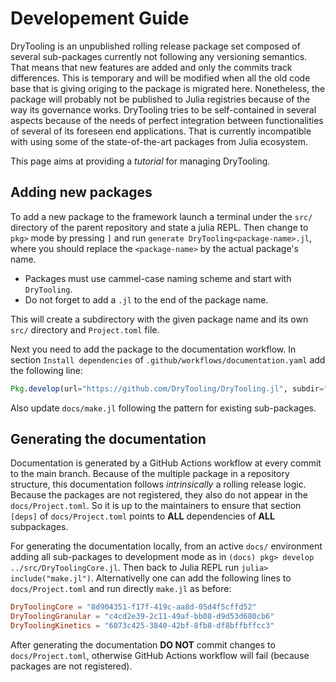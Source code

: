 # Developement Guide

DryTooling is an unpublished rolling release package set composed of several sub-packages currently not following any versioning semantics. That means that new features are added and only the commits track differences. This is temporary and will be modified when all the old code base that is giving origing to the package is migrated here. Nonetheless, the package will probably not be published to Julia registries because of the way its governance works. DryTooling tries to be self-contained in several aspects because of the needs of perfect integration between functionalities of several of its foreseen end applications. That is currently incompatible with using some of the state-of-the-art packages from Julia ecosystem.

This page aims at providing a *tutorial* for managing DryTooling.

## Adding new packages

To add a new package to the framework launch a terminal under the `src/` directory of the parent repository and state a julia REPL. Then change to `pkg>` mode by pressing `]` and run `generate DryTooling<package-name>.jl`, where you should replace the `<package-name>` by the actual package's name.

- Packages must use cammel-case naming scheme and start with `DryTooling`.
- Do not forget to add a `.jl` to the end of the package name.

This will create a subdirectory with the given package name and its own `src/` directory and `Project.toml` file.

Next you need to add the package to the documentation workflow. In section `Install dependencies` of `.github/workflows/documentation.yaml` add the following line:

```julia
Pkg.develop(url="https://github.com/DryTooling/DryTooling.jl", subdir="src/DryTooling<package-name>.jl");
```

Also update `docs/make.jl` following the pattern for existing sub-packages.

## Generating the documentation

Documentation is generated by a GitHub Actions workflow at every commit to the main branch. Because of the multiple package in a repository structure, this documentation follows *intrinsically* a rolling release logic. Because the packages are not registered, they also do not appear in the `docs/Project.toml`. So it is up to the maintainers to ensure that section `[deps]` of `docs/Project.toml` points to **ALL** dependencies of **ALL** subpackages.

For generating the documentation locally, from an active `docs/` environment adding all sub-packages to development mode as in `(docs) pkg> develop ../src/DryToolingCore.jl`. Then back to Julia REPL run `julia> include("make.jl")`. Alternativelly one can add the following lines to `docs/Project.toml` and run directly `make.jl` as before:

```toml
DryToolingCore = "8d904351-f17f-419c-aa8d-05d4f5cffd52"
DryToolingGranular = "c4cd2e39-2c11-49af-bb08-d9d53d680cb6"
DryToolingKinetics = "6073c425-3840-42bf-8fb8-df8bffbffcc3"
```

After generating the documentation **DO NOT** commit changes to `docs/Project.toml`, otherwise GitHub Actions workflow will fail (because packages are not registered).
